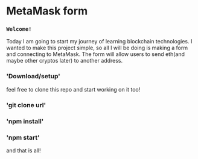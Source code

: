 # MetaMask form

### `Welcome!`
Today I am going to start my journey of learning blockchain technologies.
I wanted to make this project simple, so all I will be doing is making a form and connecting to MetaMask.
The form will allow users to send eth(and maybe other cryptos later) to another address.

### 'Download/setup'

feel free to clone this repo and start working on it too!

### 'git clone url'
### 'npm install'
### 'npm start'

and that is all!
